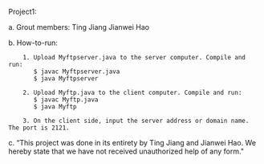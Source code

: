 Project1:

a. Grout members:
       Ting Jiang
       Jianwei Hao

b. How-to-run:

        1. Upload Myftpserver.java to the server computer. Compile and run: 
           $ javac Myftpserver.java
           $ java Myftpserver

        2. Upload Myftp.java to the client computer. Compile and run: 
           $ javac Myftp.java 
           $ java Myftp

        3. On the client side, input the server address or domain name. The port is 2121. 
           
        
c. “This project was done in its entirety by Ting Jiang and Jianwei Hao. We hereby state that we have not received unauthorized help of any form."

